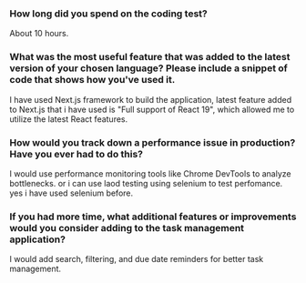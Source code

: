 
### How long did you spend on the coding test?  
About 10 hours.

### What was the most useful feature that was added to the latest version of your chosen language? Please include a snippet of code that shows how you've used it.  
I have used Next.js framework to build the application, latest feature added to Next.js that i have used is "Full support of React 19", which allowed me to utilize the latest React features.


### How would you track down a performance issue in production? Have you ever had to do this?  
I would use performance monitoring tools like Chrome DevTools to analyze bottlenecks. or i can use laod testing using selenium to test perfomance. yes i have used selenium before.

### If you had more time, what additional features or improvements would you consider adding to the task management application?  
I would add search, filtering, and due date reminders for better task management.
